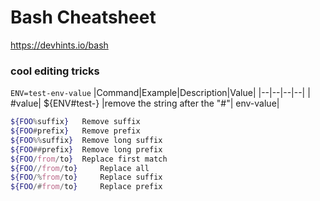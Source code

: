 
# Bash Cheatsheet
https://devhints.io/bash

### cool editing tricks
`ENV=test-env-value`
|Command|Example|Description|Value|
|--|--|--|--|
|  #value| ${ENV#test-} |remove the string after the "#"| env-value|

```bash 
${FOO%suffix} 	Remove suffix
${FOO#prefix} 	Remove prefix
${FOO%%suffix} 	Remove long suffix
${FOO##prefix} 	Remove long prefix
${FOO/from/to} 	Replace first match
${FOO//from/to} 	Replace all
${FOO/%from/to} 	Replace suffix
${FOO/#from/to} 	Replace prefix
```
